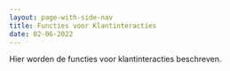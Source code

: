```yaml
---
layout: page-with-side-nav
title: Functies voor Klantinteracties
date: 02-06-2022
---
```


Hier worden de functies voor klantinteracties beschreven.